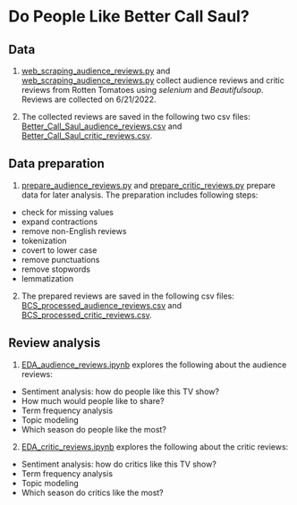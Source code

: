 # Do People Like Better Call Saul?
## Data
1. [web_scraping_audience_reviews.py](https://github.com/m724297540/How-good-is-Better-Call-Saul/blob/master/web_scraping_audiance_reviews.py) 
and [web_scraping_audience_reviews.py](https://github.com/m724297540/How-good-is-Better-Call-Saul/blob/master/web_scraping_critic_reviews.py) 
collect audience reviews and critic reviews from Rotten Tomatoes using *selenium* and *Beautifulsoup*. Reviews are collected on 6/21/2022.

2. The collected reviews are saved in the following two csv files:
[Better_Call_Saul_audience_reviews.csv](https://github.com/m724297540/How-good-is-Better-Call-Saul/blob/master/Better_Call_Saul_audience_reviews.csv) and 
[Better_Call_Saul_critic_reviews.csv](https://github.com/m724297540/How-good-is-Better-Call-Saul/blob/master/Better_Call_Saul_critic_reviews.csv).

## Data preparation
1. [prepare_audience_reviews.py](https://github.com/m724297540/How-good-is-Better-Call-Saul/blob/master/prepare_audience_reviews.py) and 
[prepare_critic_reviews.py](https://github.com/m724297540/How-good-is-Better-Call-Saul/blob/master/prepare_critic_reviews.py) prepare data for later analysis.
The preparation includes following steps:
- check for missing values
- expand contractions
- remove non-English reviews
- tokenization
- covert to lower case
- remove punctuations
- remove stopwords
- lemmatization

2. The prepared reviews are saved in the following csv files:
[BCS_processed_audience_reviews.csv](https://github.com/m724297540/How-good-is-Better-Call-Saul/blob/master/BCS_processed_audience_reviews.csv) and 
[BCS_processed_critic_reviews.csv](https://github.com/m724297540/How-good-is-Better-Call-Saul/blob/master/BCS_processed_critic_reviews.csv).

## Review analysis
1. [EDA_audience_reviews.ipynb](https://github.com/m724297540/How-good-is-Better-Call-Saul/blob/master/EDA_audience_reviews.ipynb) explores the following
about the audience reviews:
- Sentiment analysis: how do people like this TV show?
- How much would people like to share?
- Term frequency analysis
- Topic modeling
- Which season do people like the most?

2. [EDA_critic_reviews.ipynb](https://github.com/m724297540/How-good-is-Better-Call-Saul/blob/master/EDA_critic_reviews.ipynb) explores the following
about the critic reviews:
- Sentiment analysis: how do critics like this TV show?
- Term frequency analysis
- Topic modeling
- Which season do critics like the most?
